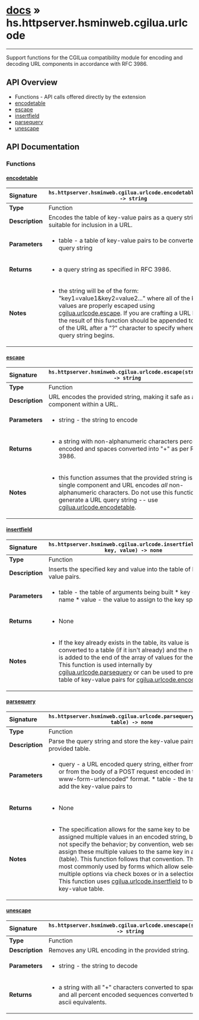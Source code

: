 # [docs](index.md) » hs.httpserver.hsminweb.cgilua.urlcode
---

Support functions for the CGILua compatibility module for encoding and decoding URL components in accordance with RFC 3986.

## API Overview
* Functions - API calls offered directly by the extension
 * [encodetable](#encodetable)
 * [escape](#escape)
 * [insertfield](#insertfield)
 * [parsequery](#parsequery)
 * [unescape](#unescape)

## API Documentation

### Functions

#### [encodetable](#encodetable)
| <span style="float: left;">**Signature**</span> | <span style="float: left;">`hs.httpserver.hsminweb.cgilua.urlcode.encodetable(table) -> string` </span>                                                          |
| -----------------------------------------------------|---------------------------------------------------------------------------------------------------------|
| **Type**                                             | Function |
| **Description**                                      | Encodes the table of key-value pairs as a query string suitable for inclusion in a URL. |
| **Parameters**                                       | <ul><li>table - a table of key-value pairs to be converted into a query string</li></ul> |
| **Returns**                                          | <ul><li>a query string as specified in RFC 3986.</li></ul> |
| **Notes**                                            | <ul><li>the string will be of the form: "key1=value1&amp;key2=value2..." where all of the keys and values are properly escaped using <a href="#escape">cgilua.urlcode.escape</a>.  If you are crafting a URL by hand, the result of this function should be appended to the end of the URL after a "?" character to specify where the query string begins.</li></ul> |

#### [escape](#escape)
| <span style="float: left;">**Signature**</span> | <span style="float: left;">`hs.httpserver.hsminweb.cgilua.urlcode.escape(string) -> string` </span>                                                          |
| -----------------------------------------------------|---------------------------------------------------------------------------------------------------------|
| **Type**                                             | Function |
| **Description**                                      | URL encodes the provided string, making it safe as a component within a URL. |
| **Parameters**                                       | <ul><li>string - the string to encode</li></ul> |
| **Returns**                                          | <ul><li>a string with non-alphanumeric characters percent encoded and spaces converted into "+" as per RFC 3986.</li></ul> |
| **Notes**                                            | <ul><li>this function assumes that the provided string is a single component and URL encodes <em>all</em> non-alphanumeric characters.  Do not use this function to generate a URL query string -- use <a href="#encodetable">cgilua.urlcode.encodetable</a>.</li></ul> |

#### [insertfield](#insertfield)
| <span style="float: left;">**Signature**</span> | <span style="float: left;">`hs.httpserver.hsminweb.cgilua.urlcode.insertfield(table, key, value) -> none` </span>                                                          |
| -----------------------------------------------------|---------------------------------------------------------------------------------------------------------|
| **Type**                                             | Function |
| **Description**                                      | Inserts the specified key and value into the table of key-value pairs. |
| **Parameters**                                       | <ul><li>table - the table of arguments being built * key   - the key name * value - the value to assign to the key specified</li></ul> |
| **Returns**                                          | <ul><li>None</li></ul> |
| **Notes**                                            | <ul><li>If the key already exists in the table, its value is converted to a table (if it isn't already) and the new value is added to the end of the array of values for the key. * This function is used internally by <a href="#parsequery">cgilua.urlcode.parsequery</a> or can be used to prepare a table of key-value pairs for <a href="#encodetable">cgilua.urlcode.encodetable</a>.</li></ul> |

#### [parsequery](#parsequery)
| <span style="float: left;">**Signature**</span> | <span style="float: left;">`hs.httpserver.hsminweb.cgilua.urlcode.parsequery(query, table) -> none` </span>                                                          |
| -----------------------------------------------------|---------------------------------------------------------------------------------------------------------|
| **Type**                                             | Function |
| **Description**                                      | Parse the query string and store the key-value pairs in the provided table. |
| **Parameters**                                       | <ul><li>query - a URL encoded query string, either from a URL or from the body of a POST request encoded in the "x-www-form-urlencoded" format. * table - the table to add the key-value pairs to</li></ul> |
| **Returns**                                          | <ul><li>None</li></ul> |
| **Notes**                                            | <ul><li>The specification allows for the same key to be assigned multiple values in an encoded string, but does not specify the behavior; by convention, web servers assign these multiple values to the same key in an array (table).  This function follows that convention.  This is most commonly used by forms which allow selecting multiple options via check boxes or in a selection list. * This function uses <a href="#insertfield">cgilua.urlcode.insertfield</a> to build the key-value table.</li></ul> |

#### [unescape](#unescape)
| <span style="float: left;">**Signature**</span> | <span style="float: left;">`hs.httpserver.hsminweb.cgilua.urlcode.unescape(string) -> string` </span>                                                          |
| -----------------------------------------------------|---------------------------------------------------------------------------------------------------------|
| **Type**                                             | Function |
| **Description**                                      | Removes any URL encoding in the provided string. |
| **Parameters**                                       | <ul><li>string - the string to decode</li></ul> |
| **Returns**                                          | <ul><li>a string with all "+" characters converted to spaces and all percent encoded sequences converted to their ascii equivalents.</li></ul> |

